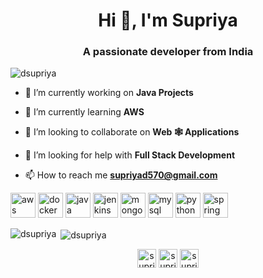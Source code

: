 <h1 align="center">Hi 👋, I'm Supriya</h1>
<h3 align="center">A passionate developer from India</h3>

<p align="left"> <img src="https://komarev.com/ghpvc/?username=dsupriya" alt="dsupriya" /> </p>

- 🔭 I’m currently working on **Java Projects**

- 🌱 I’m currently learning **AWS**

- 👯 I’m looking to collaborate on **Web 🕸 Applications**

- 🤝 I’m looking for help with **Full Stack Development**

- 📫 How to reach me **supriyad570@gmail.com**

<p align="left"><img src="https://devicons.github.io/devicon/devicon.git/icons/amazonwebservices/amazonwebservices-original-wordmark.svg" alt="aws" width="40" height="40"/> <img src="https://devicons.github.io/devicon/devicon.git/icons/docker/docker-original-wordmark.svg" alt="docker" width="40" height="40"/> <img src="https://devicons.github.io/devicon/devicon.git/icons/java/java-original-wordmark.svg" alt="java" width="40" height="40"/> <img src="https://www.vectorlogo.zone/logos/jenkins/jenkins-icon.svg" alt="jenkins" width="40" height="40"/> <img src="https://devicons.github.io/devicon/devicon.git/icons/mongodb/mongodb-original-wordmark.svg" alt="mongodb" width="40" height="40"/> <img src="https://devicons.github.io/devicon/devicon.git/icons/mysql/mysql-original-wordmark.svg" alt="mysql" width="40" height="40"/> <img src="https://devicons.github.io/devicon/devicon.git/icons/python/python-original.svg" alt="python" width="40" height="40"/> <img src="https://www.vectorlogo.zone/logos/springio/springio-icon.svg" alt="spring" width="40" height="40"/></p><p><img align="left" src="https://github-readme-stats.vercel.app/api/top-langs/?username=dsupriya&layout=compact&hide=html" alt="dsupriya" /></p>

<p>&nbsp;<img align="center" src="https://github-readme-stats.vercel.app/api?username=dsupriya&show_icons=true" alt="dsupriya" /></p>

<p align="center">
<a href="https://linkedin.com/in/supriya-dhavalshankh" target="blank"><img align="center" src="https://cdn.jsdelivr.net/npm/simple-icons@3.0.1/icons/linkedin.svg" alt="supriya-dhavalshankh" height="30" width="30" /></a>
<a href="https://fb.com/Supriya-Dhavalshankh" target="blank"><img align="center" src="https://cdn.jsdelivr.net/npm/simple-icons@3.0.1/icons/facebook.svg" alt="supriya dhavalshankh" height="30" width="30" /></a>
<a href="https://instagram.com/supriya_dhavalshankh" target="blank"><img align="center" src="https://cdn.jsdelivr.net/npm/simple-icons@3.0.1/icons/instagram.svg" alt="supriya_dhavalshankh" height="30" width="30" /></a>
</p>
